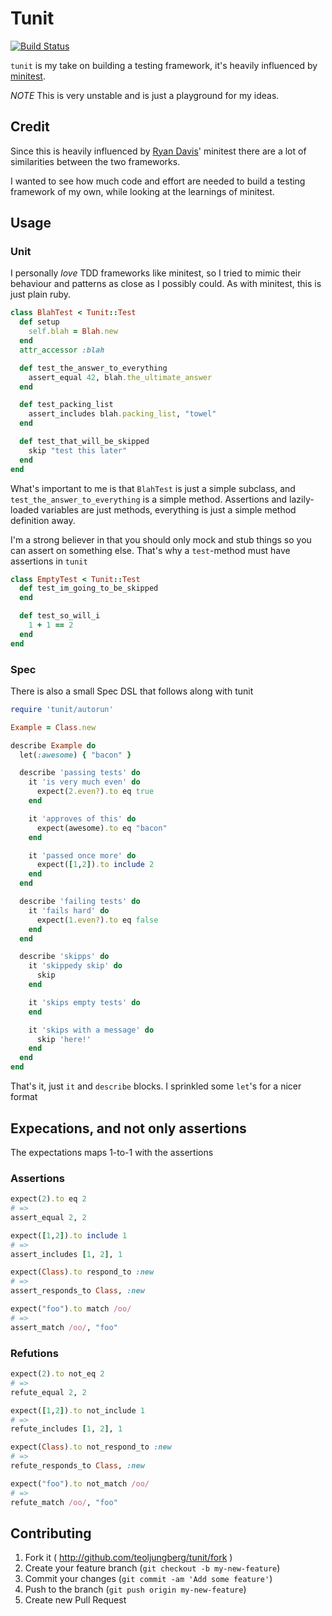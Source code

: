 # Tunit
[![Build Status](https://travis-ci.org/teoljungberg/tunit.svg?branch=master)](https://travis-ci.org/teoljungberg/tunitunit)

`tunit` is my take on building a testing framework, it's heavily influenced by
[minitest](https://github.com/seattlerb/minitest).


_NOTE_ This is very unstable and is just a playground for my ideas.

## Credit
Since this is heavily influenced by
[Ryan Davis](https://twitter.com/the_zenspider)' minitest there are a lot of
similarities between the two frameworks.

I wanted to see how much code and effort are needed to build a testing
framework of my own, while looking at the learnings of minitest.

## Usage
### Unit

I personally _love_ TDD frameworks like minitest, so I tried to mimic their
behaviour and patterns as close as I possibly could. As with minitest, this is
just plain ruby.

```ruby
class BlahTest < Tunit::Test
  def setup
    self.blah = Blah.new
  end
  attr_accessor :blah

  def test_the_answer_to_everything
    assert_equal 42, blah.the_ultimate_answer
  end

  def test_packing_list
    assert_includes blah.packing_list, "towel"
  end

  def test_that_will_be_skipped
    skip "test this later"
  end
end
```

What's important to me is that `BlahTest` is just a simple subclass, and
`test_the_answer_to_everything` is a simple method. Assertions and
lazily-loaded variables are just methods, everything is just a simple method
definition away.

I'm a strong believer in that you should only mock and stub things so you can
assert on something else. That's why a `test`-method must have assertions in
`tunit`

```ruby
class EmptyTest < Tunit::Test
  def test_im_going_to_be_skipped
  end

  def test_so_will_i
    1 + 1 == 2
  end
end
```

### Spec
There is also a small Spec DSL that follows along with tunit

```ruby
require 'tunit/autorun'

Example = Class.new

describe Example do
  let(:awesome) { "bacon" }

  describe 'passing tests' do
    it 'is very much even' do
      expect(2.even?).to eq true
    end

    it 'approves of this' do
      expect(awesome).to eq "bacon"
    end

    it 'passed once more' do
      expect([1,2]).to include 2
    end
  end

  describe 'failing tests' do
    it 'fails hard' do
      expect(1.even?).to eq false
    end
  end

  describe 'skipps' do
    it 'skippedy skip' do
      skip
    end

    it 'skips empty tests' do
    end

    it 'skips with a message' do
      skip 'here!'
    end
  end
end
```

That's it, just `it` and `describe` blocks. I sprinkled some `let`'s for a
nicer format

## Expecations, and not only assertions
The expectations maps 1-to-1 with the assertions

### Assertions
```ruby
expect(2).to eq 2
# =>
assert_equal 2, 2
```

```ruby
expect([1,2]).to include 1
# =>
assert_includes [1, 2], 1
```

```ruby
expect(Class).to respond_to :new
# =>
assert_responds_to Class, :new
```

```ruby
expect("foo").to match /oo/
# =>
assert_match /oo/, "foo"
```

### Refutions
```ruby
expect(2).to not_eq 2
# =>
refute_equal 2, 2
```

```ruby
expect([1,2]).to not_include 1
# =>
refute_includes [1, 2], 1
```

```ruby
expect(Class).to not_respond_to :new
# =>
refute_responds_to Class, :new
```

```ruby
expect("foo").to not_match /oo/
# =>
refute_match /oo/, "foo"
```

## Contributing

1. Fork it ( http://github.com/teoljungberg/tunit/fork )
2. Create your feature branch (`git checkout -b my-new-feature`)
3. Commit your changes (`git commit -am 'Add some feature'`)
4. Push to the branch (`git push origin my-new-feature`)
5. Create new Pull Request
